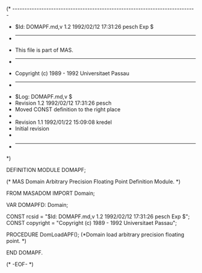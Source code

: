 (* ----------------------------------------------------------------------------
 * $Id: DOMAPF.md,v 1.2 1992/02/12 17:31:26 pesch Exp $
 * ----------------------------------------------------------------------------
 * This file is part of MAS.
 * ----------------------------------------------------------------------------
 * Copyright (c) 1989 - 1992 Universitaet Passau
 * ----------------------------------------------------------------------------
 * $Log: DOMAPF.md,v $
 * Revision 1.2  1992/02/12  17:31:26  pesch
 * Moved CONST definition to the right place
 *
 * Revision 1.1  1992/01/22  15:09:08  kredel
 * Initial revision
 *
 * ----------------------------------------------------------------------------
 *)

DEFINITION MODULE DOMAPF;

(* MAS Domain Arbitrary Precision Floating Point Definition Module. *)



FROM MASADOM IMPORT Domain;


VAR DOMAPFD: Domain;

CONST rcsid = "$Id: DOMAPF.md,v 1.2 1992/02/12 17:31:26 pesch Exp $";
CONST copyright = "Copyright (c) 1989 - 1992 Universitaet Passau";



PROCEDURE DomLoadAPF();
(*Domain load arbitrary precision floating point. *)


END DOMAPF.

(* -EOF- *)
